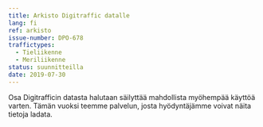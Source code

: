 ```yaml
---
title: Arkisto Digitraffic datalle
lang: fi
ref: arkisto
issue-number: DPO-678
traffictypes:
  - Tieliikenne
  - Meriliikenne
status: suunnitteilla
date: 2019-07-30
---
```


Osa Digitrafficin datasta halutaan säilyttää mahdollista myöhempää käyttöä varten. Tämän vuoksi teemme palvelun, josta hyödyntäjämme voivat näita tietoja ladata.

